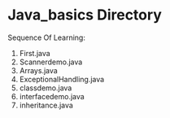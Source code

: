 # Java_basics Directory
Sequence Of Learning:
1. First.java
2. Scannerdemo.java
3. Arrays.java
4. ExceptionalHandling.java
5. classdemo.java
6. interfacedemo.java
7. inheritance.java
